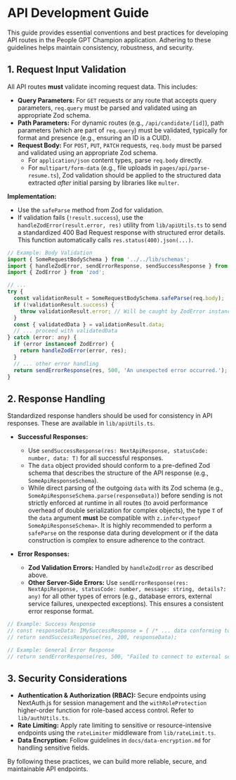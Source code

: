 # API Development Guide

This guide provides essential conventions and best practices for developing API routes in the People GPT Champion application. Adhering to these guidelines helps maintain consistency, robustness, and security.

## 1. Request Input Validation

All API routes **must** validate incoming request data. This includes:

-   **Query Parameters:** For `GET` requests or any route that accepts query parameters, `req.query` must be parsed and validated using an appropriate Zod schema.
-   **Path Parameters:** For dynamic routes (e.g., `/api/candidate/[id]`), path parameters (which are part of `req.query`) must be validated, typically for format and presence (e.g., ensuring an ID is a CUID).
-   **Request Body:** For `POST`, `PUT`, `PATCH` requests, `req.body` must be parsed and validated using an appropriate Zod schema.
    -   For `application/json` content types, parse `req.body` directly.
    -   For `multipart/form-data` (e.g., file uploads in `pages/api/parse-resume.ts`), Zod validation should be applied to the structured data extracted *after* initial parsing by libraries like `multer`.

**Implementation:**
-   Use the `safeParse` method from Zod for validation.
-   If validation fails (`!result.success`), use the `handleZodError(result.error, res)` utility from `lib/apiUtils.ts` to send a standardized 400 Bad Request response with structured error details. This function automatically calls `res.status(400).json(...)`.

```typescript
// Example: Body Validation
import { SomeRequestBodySchema } from '../../lib/schemas';
import { handleZodError, sendErrorResponse, sendSuccessResponse } from '../../lib/apiUtils';
import { ZodError } from 'zod';

// ...
try {
  const validationResult = SomeRequestBodySchema.safeParse(req.body);
  if (!validationResult.success) {
    throw validationResult.error; // Will be caught by ZodError instance check
  }
  const { validatedData } = validationResult.data;
  // ... proceed with validatedData
} catch (error: any) {
  if (error instanceof ZodError) {
    return handleZodError(error, res);
  }
  // ... other error handling
  return sendErrorResponse(res, 500, 'An unexpected error occurred.');
}
```

## 2. Response Handling

Standardized response handlers should be used for consistency in API responses. These are available in `lib/apiUtils.ts`.

-   **Successful Responses:**
    -   Use `sendSuccessResponse(res: NextApiResponse, statusCode: number, data: T)` for all successful responses.
    -   The `data` object provided should conform to a pre-defined Zod schema that describes the structure of the API response (e.g., `SomeApiResponseSchema`).
    -   While direct parsing of the outgoing `data` with its Zod schema (e.g., `SomeApiResponseSchema.parse(responseData)`) before sending is not strictly enforced at runtime in all routes (to avoid performance overhead of double serialization for complex objects), the type `T` of the `data` argument **must** be compatible with `z.infer<typeof SomeApiResponseSchema>`. It is highly recommended to perform a `safeParse` on the response data during development or if the data construction is complex to ensure adherence to the contract.

-   **Error Responses:**
    -   **Zod Validation Errors:** Handled by `handleZodError` as described above.
    -   **Other Server-Side Errors:** Use `sendErrorResponse(res: NextApiResponse, statusCode: number, message: string, details?: any)` for all other types of errors (e.g., database errors, external service failures, unexpected exceptions). This ensures a consistent error response format.

```typescript
// Example: Success Response
// const responseData: IMySuccessResponse = { /* ... data conforming to MySuccessResponseSchema ... */ };
// return sendSuccessResponse(res, 200, responseData);

// Example: General Error Response
// return sendErrorResponse(res, 500, "Failed to connect to external service.");
```

## 3. Security Considerations

-   **Authentication & Authorization (RBAC):** Secure endpoints using NextAuth.js for session management and the `withRoleProtection` higher-order function for role-based access control. Refer to `lib/authUtils.ts`.
-   **Rate Limiting:** Apply rate limiting to sensitive or resource-intensive endpoints using the `rateLimiter` middleware from `lib/rateLimit.ts`.
-   **Data Encryption:** Follow guidelines in `docs/data-encryption.md` for handling sensitive fields.

By following these practices, we can build more reliable, secure, and maintainable API endpoints.
